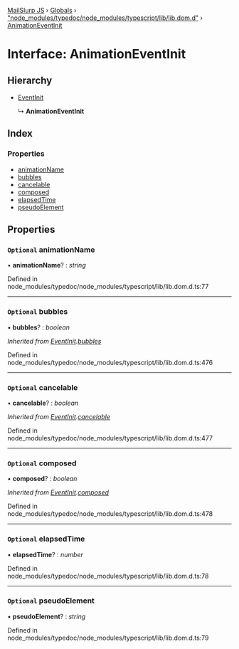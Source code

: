 [MailSlurp JS](../README.md) › [Globals](../globals.md) › ["node_modules/typedoc/node_modules/typescript/lib/lib.dom.d"](../modules/_node_modules_typedoc_node_modules_typescript_lib_lib_dom_d_.md) › [AnimationEventInit](_node_modules_typedoc_node_modules_typescript_lib_lib_dom_d_.animationeventinit.md)

# Interface: AnimationEventInit

## Hierarchy

* [EventInit](_node_modules_typedoc_node_modules_typescript_lib_lib_dom_d_.eventinit.md)

  ↳ **AnimationEventInit**

## Index

### Properties

* [animationName](_node_modules_typedoc_node_modules_typescript_lib_lib_dom_d_.animationeventinit.md#optional-animationname)
* [bubbles](_node_modules_typedoc_node_modules_typescript_lib_lib_dom_d_.animationeventinit.md#optional-bubbles)
* [cancelable](_node_modules_typedoc_node_modules_typescript_lib_lib_dom_d_.animationeventinit.md#optional-cancelable)
* [composed](_node_modules_typedoc_node_modules_typescript_lib_lib_dom_d_.animationeventinit.md#optional-composed)
* [elapsedTime](_node_modules_typedoc_node_modules_typescript_lib_lib_dom_d_.animationeventinit.md#optional-elapsedtime)
* [pseudoElement](_node_modules_typedoc_node_modules_typescript_lib_lib_dom_d_.animationeventinit.md#optional-pseudoelement)

## Properties

### `Optional` animationName

• **animationName**? : *string*

Defined in node_modules/typedoc/node_modules/typescript/lib/lib.dom.d.ts:77

___

### `Optional` bubbles

• **bubbles**? : *boolean*

*Inherited from [EventInit](_node_modules_typedoc_node_modules_typescript_lib_lib_dom_d_.eventinit.md).[bubbles](_node_modules_typedoc_node_modules_typescript_lib_lib_dom_d_.eventinit.md#optional-bubbles)*

Defined in node_modules/typedoc/node_modules/typescript/lib/lib.dom.d.ts:476

___

### `Optional` cancelable

• **cancelable**? : *boolean*

*Inherited from [EventInit](_node_modules_typedoc_node_modules_typescript_lib_lib_dom_d_.eventinit.md).[cancelable](_node_modules_typedoc_node_modules_typescript_lib_lib_dom_d_.eventinit.md#optional-cancelable)*

Defined in node_modules/typedoc/node_modules/typescript/lib/lib.dom.d.ts:477

___

### `Optional` composed

• **composed**? : *boolean*

*Inherited from [EventInit](_node_modules_typedoc_node_modules_typescript_lib_lib_dom_d_.eventinit.md).[composed](_node_modules_typedoc_node_modules_typescript_lib_lib_dom_d_.eventinit.md#optional-composed)*

Defined in node_modules/typedoc/node_modules/typescript/lib/lib.dom.d.ts:478

___

### `Optional` elapsedTime

• **elapsedTime**? : *number*

Defined in node_modules/typedoc/node_modules/typescript/lib/lib.dom.d.ts:78

___

### `Optional` pseudoElement

• **pseudoElement**? : *string*

Defined in node_modules/typedoc/node_modules/typescript/lib/lib.dom.d.ts:79
